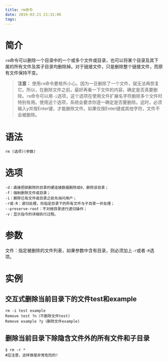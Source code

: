 ```yaml
---
title: rm命令
date: 2019-03-21 21:31:06
tags:
---
```


# 简介
`rm`命令可以删除一个目录中的一个或多个文件或目录，也可以将某个目录及其下属的所有文件及其子目录均删除掉。对于链接文件，只是删除整个链接文件，而原有文件保持不变。

> **注意：**
> 使用`rm`命令要格外小心。因为一旦删除了一个文件，就无法再恢复它。所以，在删除文件之前，最好再看一下文件的内容，确定是否真要删除。`rm`命令可以用`-i`选项，这个选项在使用文件扩展名字符删除多个文件时特别有用。使用这个选项，系统会要求你逐一确定是否要删除。这时，必须输入y并按Enter键，才能删除文件。如果仅按Enter键或其他字符，文件不会被删除。

# 语法
```shell
rm (选项)(参数)
```

# 选项
```shell
-d：直接把欲删除的目录的硬连接数据删除成0，删除该目录；
-f：强制删除文件或目录；
-i：删除已有文件或目录之前先询问用户；
-r或-R：递归处理，将指定目录下的所有文件与子目录一并处理；
--preserve-root：不对根目录进行递归操作；
-v：显示指令的详细执行过程。
```

# 参数
文件：指定被删除的文件列表，如果参数中含有目录，则必须加上`-r`或者`-R`选项。

# 实例
## 交互式删除当前目录下的文件test和example
```shell
rm -i test example
Remove test ?n（不删除文件test)
Remove example ?y（删除文件example)
```
## 删除当前目录下除隐含文件外的所有文件和子目录
```shell
$ rm -r * 
#应注意，这样做是非常危险的!
```

